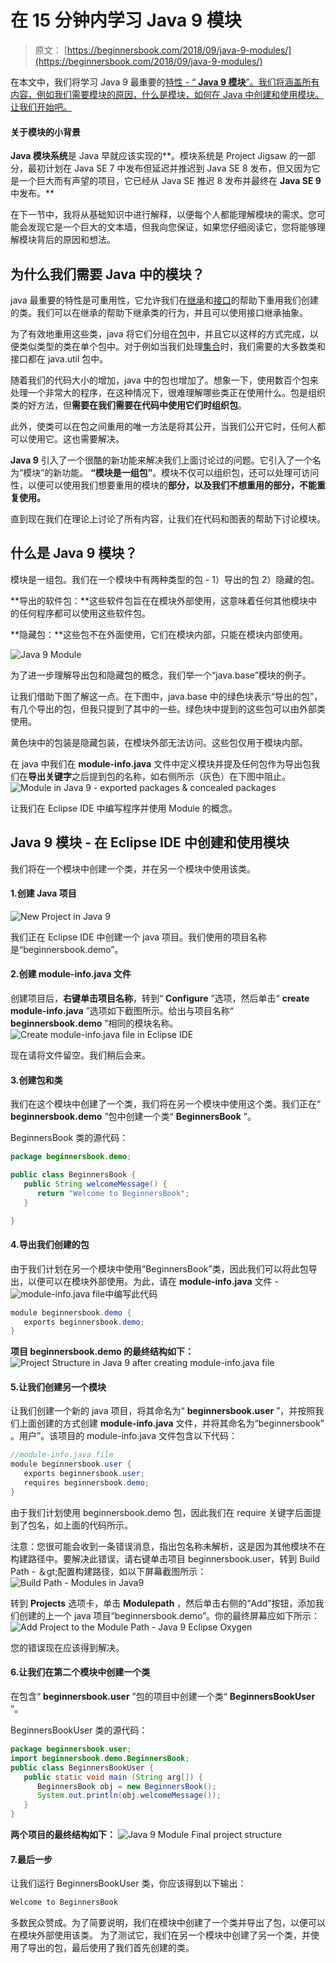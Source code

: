 # 在 15 分钟内学习 Java 9 模块

> 原文： [https://beginnersbook.com/2018/09/java-9-modules/](https://beginnersbook.com/2018/09/java-9-modules/)

在本文中，我们将学习 Java 9 最重要的[特性 - “ **Java 9 模块**”。我们将涵盖所有内容，例如我们需要模块的原因，什么是模块，如何在 Java 中创建和使用模块。让我们开始吧。](https://beginnersbook.com/2018/04/java-9-features-with-examples/)

#### 关于模块的小背景

**Java 模块系统**是 Java 早就应该实现的**。模块系统是 Project Jigsaw 的一部分，最初计划在 Java SE 7 中发布但延迟并推迟到 Java SE 8 发布，但又因为它是一个巨大而有声望的项目，它已经从 Java SE 推迟 8 发布并最终在 **Java SE 9** 中发布。**

在下一节中，我将从基础知识中进行解释，以便每个人都能理解模块的需求。您可能会发现它是一个巨大的文本墙，但我向您保证，如果您仔细阅读它，您将能够理解模块背后的原因和想法。

## 为什么我们需要 Java 中的模块？

java 最重要的特性是可重用性，它允许我们在[继承](https://beginnersbook.com/2013/03/inheritance-in-java/)和[接口](https://beginnersbook.com/2013/05/java-interface/)的帮助下重用我们创建的类。我们可以在继承的帮助下继承类的行为，并且可以使用接口继承抽象。

为了有效地重用这些类，java 将它们分组在[包](https://beginnersbook.com/2013/03/packages-in-java/)中，并且它以这样的方式完成，以便类似类型的类在单个包中。对于例如当我们处理[集合](https://beginnersbook.com/java-collections-tutorials/)时，我们需要的大多数类和接口都在 java.util 包中。

随着我们的代码大小的增加，java 中的包也增加了。想象一下，使用数百个包来处理一个非常大的程序，在这种情况下，很难理解哪些类正在使用什么。包是组织类的好方法，但**需要在我们需要在代码中使用它们时组织包**。

此外，使类可以在包之间重用的唯一方法是将其公开，当我们公开它时，任何人都可以使用它。这也需要解决。

**Java 9** 引入了一个很酷的新功能来解决我们上面讨论过的问题。它引入了一个名为“模块”的新功能。 **“模块是一组包”**。模块不仅可以组织包，还可以处理可访问性，以便可以使用我们想要重用的模块的**部分，以及我们不想重用的部分，不能重复使用。**

直到现在我们在理论上讨论了所有内容，让我们在代码和图表的帮助下讨论模块。

## 什么是 Java 9 模块？

模块是一组包。我们在一个模块中有两种类型的包 - 1）导出的包 2）隐藏的包。

**导出的软件包：**这些软件包旨在在模块外部使用，这意味着任何其他模块中的任何程序都可以使用这些软件包。

**隐藏包：**这些包不在外面使用，它们在模块内部，只能在模块内部使用。

![Java 9 Module](img/f7a4cc0c5bdab5dd1f6a2214514d05e3.jpg)

为了进一步理解导出包和隐藏包的概念，我们举一个“java.base”模块的例子。

让我们借助下图了解这一点。在下图中，java.base 中的绿色块表示“导出的包”，有几个导出的包，但我只提到了其中的一些。绿色块中提到的这些包可以由外部类使用。

黄色块中的包装是隐藏包装，在模块外部无法访问。这些包仅用于模块内部。

在 java 中我们在 **module-info.java** 文件中定义模块并提及任何包作为导出包我们在**导出关键字**之后提到包的名称，如右侧所示（灰色）在下图中阻止。
![Module in Java 9 - exported packages & concealed packages](img/00a0198c75ab583081694caa11be79d2.jpg)

让我们在 Eclipse IDE 中编写程序并使用 Module 的概念。

## Java 9 模块 - 在 Eclipse IDE 中创建和使用模块

我们将在一个模块中创建一个类，并在另一个模块中使用该类。

#### 1.创建 Java 项目

![New Project in Java 9](img/b3e50116e07b602eb70b24ba3b0119e5.jpg)

我们正在 Eclipse IDE 中创建一个 java 项目。我们使用的项目名称是“beginnersbook.demo”。

#### 2.创建 module-info.java 文件

创建项目后，**右键单击项目名称**，转到“ **Configure** ”选项，然后单击“ **create module-info.java** ”选项如下截图所示。给出与项目名称“ **beginnersbook.demo** ”相同的模块名称。
![Create module-info.java file in Eclipse IDE](img/71cea594157a157ff990b591461d117c.jpg)

现在请将文件留空。我们稍后会来。

#### 3.创建包和类

我们在这个模块中创建了一个类，我们将在另一个模块中使用这个类。我们正在“ **beginnersbook.demo** ”包中创建一个类“ **BeginnersBook** ”。

BeginnersBook 类的源代码：

```java
package beginnersbook.demo;

public class BeginnersBook {
   public String welcomeMessage() {
      return "Welcome to BeginnersBook";
   }

}
```

#### 4.导出我们创建的包

由于我们计划在另一个模块中使用“BeginnersBook”类，因此我们可以将此包导出，以便可以在模块外部使用。为此，请在 **module-info.java** 文件 -
![module-info.java file](img/35ceba3526ffd70e6676b14c8e38c9c7.jpg)中编写此代码

```java
module beginnersbook.demo {
   exports beginnersbook.demo;
}
```

**项目 beginnersbook.demo 的最终结构如下：**
![Project Structure in Java 9 after creating module-info.java file](img/e5f512d03a3ef818f76933f981d7f8da.jpg)

#### 5.让我们创建另一个模块

让我们创建一个新的 java 项目，将其命名为“ **beginnersbook.user** ”，并按照我们上面创建的方式创建 **module-info.java** 文件，并将其命名为“beginnersbook” 。用户”。该项目的 module-info.java 文件包含以下代码：

```java
//module-info.java file
module beginnersbook.user {
   exports beginnersbook.user;
   requires beginnersbook.demo;
}
```

由于我们计划使用 beginnersbook.demo 包，因此我们在 require 关键字后面提到了包名，如上面的代码所示。

注意：您很可能会收到一条错误消息，指出包名称未解析，这是因为其他模块不在构建路径中。要解决此错误，请右键单击项目 beginnersbook.user，转到 Build Path - ＆gt;配置构建路径，如以下屏幕截图所示：
![Build Path - Modules in Java9](img/e8597edf0f0c8384fc0a7008b1836bab.jpg)

转到 **Projects** 选项卡，单击 **Modulepath** ，然后单击右侧的“Add”按钮，添加我们创建的上一个 java 项目“beginnersbook.demo”。你的最终屏幕应如下所示：
![Add Project to the Module Path - Java 9 Eclipse Oxygen](img/2e2a6a1f7d61365c62fd375e1b920638.jpg)

您的错误现在应该得到解决。

#### 6.让我们在第二个模块中创建一个类

在包含“ **beginnersbook.user** ”包的项目中创建一个类“ **BeginnersBookUser** ”。

BeginnersBookUser 类的源代码：

```java
package beginnersbook.user;
import beginnersbook.demo.BeginnersBook;
public class BeginnersBookUser {
   public static void main (String arg[]) {
      BeginnersBook obj = new BeginnersBook();
      System.out.println(obj.welcomeMessage());
   }
}
```

**两个项目的最终结构如下：**
![Java 9 Module Final project structure](img/fdbe2764ec0d85de80d7581820755c39.jpg)

#### 7.最后一步

让我们运行 BeginnersBookUser 类，你应该得到以下输出：

```java
Welcome to BeginnersBook
```

多数民众赞成。为了简要说明，我们在模块中创建了一个类并导出了包，以便可以在模块外部使用该类。
为了测试它，我们在另一个模块中创建了另一个类，并使用了导出的包，最后使用了我们首先创建的类。